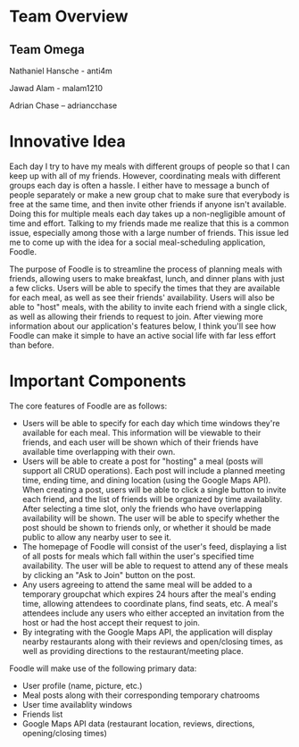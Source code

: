 # Team Overview

## Team Omega

Nathaniel Hansche - anti4m

Jawad Alam - malam1210

Adrian Chase – adriancchase

# Innovative Idea

Each day I try to have my meals with different groups of people so that I can keep up with all of my friends. However, coordinating meals with different groups each day is often a hassle. I either have to message a bunch of people separately or make a new group chat to make sure that everybody is free at the same time, and then invite other friends if anyone isn't available. Doing this for multiple meals each day takes up a non-negligible amount of time and effort. Talking to my friends made me realize that this is a common issue, especially among those with a large number of friends. This issue led me to come up with the idea for a social meal-scheduling application, Foodle.

The purpose of Foodle is to streamline the process of planning meals with friends, allowing users to make breakfast, lunch, and dinner plans with just a few clicks. Users will be able to specify the times that they are available for each meal, as well as see their friends' availability. Users will also be able to "host" meals, with the ability to invite each friend with a single click, as well as allowing their friends to request to join. After viewing more information about our application's features below, I think you'll see how Foodle can make it simple to have an active social life with far less effort than before.


# Important Components

The core features of Foodle are as follows: 

* Users will be able to specify for each day which time windows they're available for each meal. This information will be viewable to their friends, and each user will be shown which of their friends have available time overlapping with their own.
* Users will be able to create a post for "hosting" a meal (posts will support all CRUD operations). Each post will include a planned meeting time, ending time, and dining location (using the Google Maps API). When creating a post, users will be able to click a single button to invite each friend, and the list of friends will be organized by time availablity. After selecting a time slot, only the friends who have overlapping availability will be shown. The user will be able to specify whether the post should be shown to friends only, or whether it should be made public to allow any nearby user to see it.
* The homepage of Foodle will consist of the user's feed, displaying a list of all posts for meals which fall within the user's specified time availability. The user will be able to request to attend any of these meals by clicking an "Ask to Join" button on the post.
* Any users agreeing to attend the same meal will be added to a temporary groupchat which expires 24 hours after the meal's ending time, allowing attendees to coordinate plans, find seats, etc. A meal's attendees include any users who either accepted an invitation from the host or had the host accept their request to join.
* By integrating with the Google Maps API, the application will display nearby restaurants along with their reviews and open/closing times, as well as providing directions to the restaurant/meeting place.

Foodle will make use of the following primary data:

* User profile (name, picture, etc.)
* Meal posts along with their corresponding temporary chatrooms
* User time availablity windows
* Friends list
* Google Maps API data (restaurant location, reviews, directions, opening/closing times)